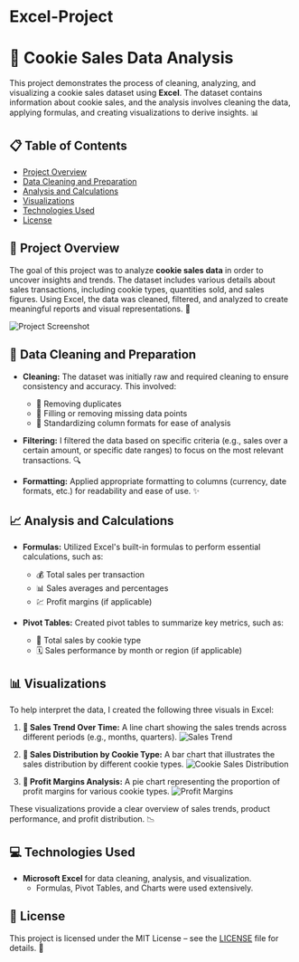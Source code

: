 # Excel-Project

# 🍪 Cookie Sales Data Analysis

This project demonstrates the process of cleaning, analyzing, and visualizing a cookie sales dataset using **Excel**. The dataset contains information about cookie sales, and the analysis involves cleaning the data, applying formulas, and creating visualizations to derive insights. 📊

## 📋 Table of Contents
- [Project Overview](#project-overview)
- [Data Cleaning and Preparation](#data-cleaning-and-preparation)
- [Analysis and Calculations](#analysis-and-calculations)
- [Visualizations](#visualizations)
- [Technologies Used](#technologies-used)
- [License](#license)

## 📂 Project Overview

The goal of this project was to analyze **cookie sales data** in order to uncover insights and trends. The dataset includes various details about sales transactions, including cookie types, quantities sold, and sales figures. Using Excel, the data was cleaned, filtered, and analyzed to create meaningful reports and visual representations. 💼

![Project Screenshot](path_to_your_image/project_screenshot.png) <!-- Optional: Add a screenshot of your Excel analysis here -->

## 🧹 Data Cleaning and Preparation

- **Cleaning:** The dataset was initially raw and required cleaning to ensure consistency and accuracy. This involved:
  - 🚫 Removing duplicates
  - 🔄 Filling or removing missing data points
  - 🔧 Standardizing column formats for ease of analysis

- **Filtering:** I filtered the data based on specific criteria (e.g., sales over a certain amount, or specific date ranges) to focus on the most relevant transactions. 🔍

- **Formatting:** Applied appropriate formatting to columns (currency, date formats, etc.) for readability and ease of use. ✨

## 📈 Analysis and Calculations

- **Formulas:** Utilized Excel's built-in formulas to perform essential calculations, such as:
  - 💰 Total sales per transaction
  - 📊 Sales averages and percentages
  - 💹 Profit margins (if applicable)
  
- **Pivot Tables:** Created pivot tables to summarize key metrics, such as:
  - 🍪 Total sales by cookie type
  - 🗓️ Sales performance by month or region (if applicable)

## 📊 Visualizations

To help interpret the data, I created the following three visuals in Excel:

1. **📅 Sales Trend Over Time:** A line chart showing the sales trends across different periods (e.g., months, quarters).
   ![Sales Trend](path_to_your_image/sales_trend_chart.png) <!-- Replace with your image path -->

2. **🍪 Sales Distribution by Cookie Type:** A bar chart that illustrates the sales distribution by different cookie types.
   ![Cookie Sales Distribution](path_to_your_image/cookie_sales_distribution.png) <!-- Replace with your image path -->

3. **💸 Profit Margins Analysis:** A pie chart representing the proportion of profit margins for various cookie types.
   ![Profit Margins](path_to_your_image/profit_margins.png) <!-- Replace with your image path -->

These visualizations provide a clear overview of sales trends, product performance, and profit distribution. 📉

## 💻 Technologies Used

- **Microsoft Excel** for data cleaning, analysis, and visualization.
  - Formulas, Pivot Tables, and Charts were used extensively.
  
## 📝 License

This project is licensed under the MIT License – see the [LICENSE](LICENSE) file for details. 📄
